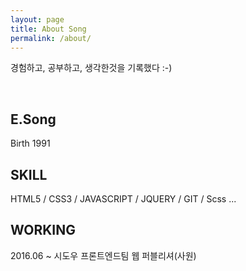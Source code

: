 ```yaml
---
layout: page
title: About Song
permalink: /about/
---
```


<div class="profile">
  <p>경험하고, 공부하고, 생각한것을 기록했다 :-)</p>
  <br>
  <div>
    <h2>E.Song</h2>
    <p>Birth 1991</p>
  </div>
  <div>
    <h2>SKILL</h2>
    <p>HTML5 / CSS3 / JAVASCRIPT / JQUERY / GIT / Scss ...</p>
  </div>
  <div>
    <h2>WORKING</h2>
    <p>2016.06 ~ 시도우 프론트엔드팀 웹 퍼블리셔(사원)</p>
  </div>
</div> 